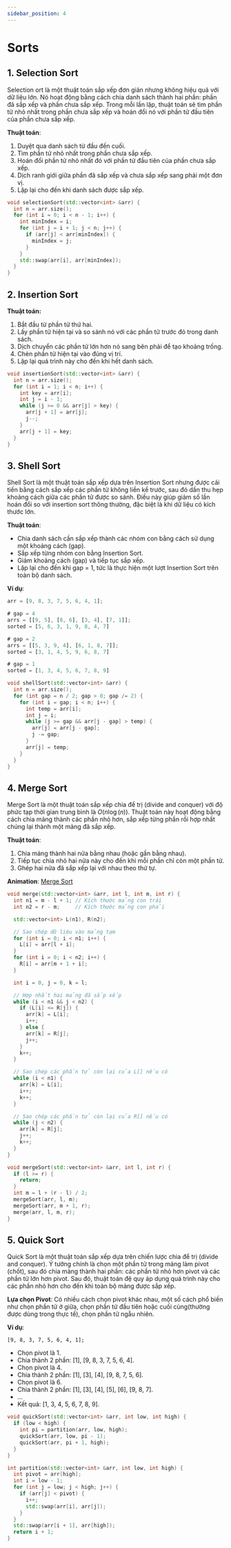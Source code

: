 ```yaml
---
sidebar_position: 4
---
```


# Sorts

## 1. Selection Sort

Selection ort là một thuật toán sắp xếp đơn giản nhưng không hiệu quả với dữ liệu lớn. Nó hoạt động bằng cách chia danh sách thành hai phần: phần đã sắp xếp và phần chưa sắp xếp. Trong mỗi lần lặp, thuật toán sẽ tìm phần tử nhỏ nhất trong phần chưa sắp xếp và hoán đổi nó với phần tử đầu tiên của phần chưa sắp xếp.

**Thuật toán**:

1. Duyệt qua danh sách từ đầu đến cuối.
2. Tìm phần tử nhỏ nhất trong phần chưa sắp xếp.
3. Hoán đổi phần tử nhỏ nhất đó với phần tử đầu tiên của phần chưa sắp xếp.
4. Dịch ranh giới giữa phần đã sắp xếp và chưa sắp xếp sang phải một đơn vị.
5. Lặp lại cho đến khi danh sách được sắp xếp.

```cpp
void selectionSort(std::vector<int> &arr) {
  int n = arr.size();
  for (int i = 0; i < n - 1; i++) {
    int minIndex = i;
    for (int j = i + 1; j < n; j++) {
      if (arr[j] < arr[minIndex]) {
        minIndex = j;
      }
    }
    std::swap(arr[i], arr[minIndex]);
  }
}
```

## 2. Insertion Sort

**Thuật toán:**

1. Bắt đầu từ phần tử thứ hai.
2. Lấy phần tử hiện tại và so sánh nó với các phần tử trước đó trong danh sách.
3. Dịch chuyển các phần tử lớn hơn nó sang bên phải để tạo khoảng trống.
4. Chèn phần tử hiện tại vào đúng vị trí.
5. Lặp lại quá trình này cho đến khi hết danh sách.

```cpp
void insertionSort(std::vector<int> &arr) {
  int n = arr.size();
  for (int i = 1; i < n; i++) {
    int key = arr[i];
    int j = i - 1;
    while (j >= 0 && arr[j] > key) {
      arr[j + 1] = arr[j];
      j--;
    }
    arr[j + 1] = key;
  }
}
```

## 3. Shell Sort

Shell Sort là một thuật toán sắp xếp dựa trên Insertion Sort nhưng được cải tiến bằng cách sắp xếp các phần tử không liền kề trước, sau đó dần thu hẹp khoảng cách giữa các phần tử được so sánh. Điều này giúp giảm số lần hoán đổi so với insertion sort thông thường, đặc biệt là khi dữ liệu có kích thước lớn.

**Thuật toán**:

- Chia danh sách cần sắp xếp thành các nhóm con bằng cách sử dụng một khoảng cách (gap).
- Sắp xếp từng nhóm con bằng Insertion Sort.
- Giảm khoảng cách (gap) và tiếp tục sắp xếp.
- Lặp lại cho đến khi gap = 1, tức là thực hiện một lượt Insertion Sort trên toàn bộ danh sách.

**Ví dụ**:

```js
arr = [9, 8, 3, 7, 5, 6, 4, 1];

# gap = 4
arrs = [[9, 5], [8, 6], [3, 4], [7, 1]];
sorted = [5, 6, 3, 1, 9, 8, 4, 7]

# gap = 2
arrs = [[5, 3, 9, 4], [6, 1, 8, 7]];
sorted = [3, 1, 4, 5, 9, 6, 8, 7]

# gap = 1
sorted = [1, 3, 4, 5, 6, 7, 8, 9]
```

```cpp
void shellSort(std::vector<int> &arr) {
  int n = arr.size();
  for (int gap = n / 2; gap > 0; gap /= 2) {
    for (int i = gap; i < n; i++) {
      int temp = arr[i];
      int j = i;
      while (j >= gap && arr[j - gap] > temp) {
        arr[j] = arr[j - gap];
        j -= gap;
      }
      arr[j] = temp;
    }
  }
}
```

## 4. Merge Sort

Merge Sort là một thuật toán sắp xếp chia để trị (divide and conquer) với độ phức tạp thời gian trung bình là $O(n\log(n))$. Thuật toán này hoạt động bằng cách chia mảng thành các phần nhỏ hơn, sắp xếp từng phần rồi hợp nhất chúng lại thành một mảng đã sắp xếp.

**Thuật toán**:

1. Chia mảng thành hai nửa bằng nhau (hoặc gần bằng nhau).
2. Tiếp tục chia nhỏ hai nửa này cho đến khi mỗi phần chỉ còn một phần tử.
3. Ghép hai nửa đã sắp xếp lại với nhau theo thứ tự.

**Animation**: [Merge Sort](https://www.hackerearth.com/practice/algorithms/sorting/merge-sort/visualize/)

```cpp
void merge(std::vector<int> &arr, int l, int m, int r) {
  int n1 = m - l + 1; // Kích thước mảng con trái
  int n2 = r - m;     // Kích thước mảng con phải

  std::vector<int> L(n1), R(n2);

  // Sao chép dữ liệu vào mảng tạm
  for (int i = 0; i < n1; i++) {
    L[i] = arr[l + i];
  }
  for (int i = 0; i < n2; i++) {
    R[i] = arr[m + 1 + i];
  }

  int i = 0, j = 0, k = l;

  // Hợp nhất hai mảng đã sắp xếp
  while (i < n1 && j < n2) {
    if (L[i] <= R[j]) {
      arr[k] = L[i];
      i++;
    } else {
      arr[k] = R[j];
      j++;
    }
    k++;
  }

  // Sao chép các phần tử còn lại của L[] nếu có
  while (i < n1) {
    arr[k] = L[i];
    i++;
    k++;
  }

  // Sao chép các phần tử còn lại của R[] nếu có
  while (j < n2) {
    arr[k] = R[j];
    j++;
    k++;
  }
}

void mergeSort(std::vector<int> &arr, int l, int r) {
  if (l >= r) {
    return;
  }
  int m = l + (r - l) / 2;
  mergeSort(arr, l, m);
  mergeSort(arr, m + 1, r);
  merge(arr, l, m, r);
}
```

## 5. Quick Sort

Quick Sort là một thuật toán sắp xếp dựa trên chiến lược chia để trị (divide and conquer). Ý tưởng chính là chọn một phần tử trong mảng làm pivot (chốt), sau đó chia mảng thành hai phần: các phần tử nhỏ hơn pivot và các phần tử lớn hơn pivot. Sau đó, thuật toán đệ quy áp dụng quá trình này cho các phần nhỏ hơn cho đến khi toàn bộ mảng được sắp xếp.

**Lựa chọn Pivot**: Có nhiều cách chọn pivot khác nhau, một số cách phổ biến như chọn phần tử ở giữa, chọn phần tử đầu tiên hoặc cuối cùng(thường được dùng trong thực tế), chọn phần tử ngẫu nhiên.

**Ví dụ**:

```
[9, 8, 3, 7, 5, 6, 4, 1];
```

- Chọn pivot là 1.
- Chia thành 2 phần: \[1\], \[9, 8, 3, 7, 5, 6, 4\].
- Chọn pivot là 4.
- Chia thành 2 phần: [1], [3], [4], [9, 8, 7, 5, 6].
- Chọn pivot là 6.
- Chia thành 2 phần: [1], [3], [4], [5], [6], [9, 8, 7].
- ...
- Kết quả: [1, 3, 4, 5, 6, 7, 8, 9].

```cpp
void quickSort(std::vector<int> &arr, int low, int high) {
  if (low < high) {
    int pi = partition(arr, low, high);
    quickSort(arr, low, pi - 1);
    quickSort(arr, pi + 1, high);
  }
}

int partition(std::vector<int> &arr, int low, int high) {
  int pivot = arr[high];
  int i = low - 1;
  for (int j = low; j < high; j++) {
    if (arr[j] < pivot) {
      i++;
      std::swap(arr[i], arr[j]);
    }
  }
  std::swap(arr[i + 1], arr[high]);
  return i + 1;
}
```
